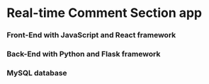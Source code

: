 # Real-time Comment Section app

### Front-End with JavaScript and React framework
### Back-End with Python and Flask framework
### MySQL database
